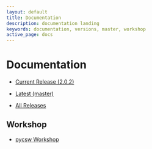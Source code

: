 ```yaml
---
layout: default
title: Documentation
description: documentation landing
keywords: documentation, versions, master, workshop
active_page: docs
---
```


# Documentation

* [Current Release (2.0.2)](http://docs.pycsw.org/en/2.0.2)
* [Latest (master)](http://docs.pycsw.org/en/latest)

* [All Releases](http://docs.pycsw.org)

Workshop
--------

* [pycsw Workshop](http://geopython.github.io/pycsw-workshop)

